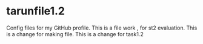 # tarunfile1.2
Config files for my GitHub profile.
This is a file work , for st2 evaluation. This is a change for making file.
This is a change for task1.2
